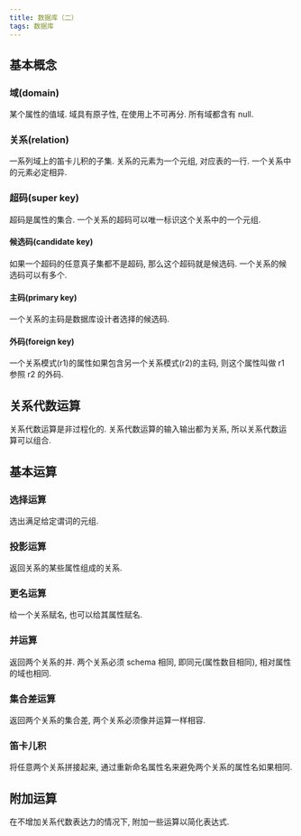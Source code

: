 ```yaml
---
title: 数据库（二）
tags: 数据库
---
```

## 基本概念

### 域(domain)

某个属性的值域. 域具有原子性, 在使用上不可再分. 所有域都含有 null.

### 关系(relation)

一系列域上的笛卡儿积的子集. 关系的元素为一个元组, 对应表的一行. 一个关系中的元素必定相异.

### 超码(super key)

超码是属性的集合. 一个关系的超码可以唯一标识这个关系中的一个元组.

#### 候选码(candidate key)

如果一个超码的任意真子集都不是超码, 那么这个超码就是候选码. 一个关系的候选码可以有多个.

#### 主码(primary key)

一个关系的主码是数据库设计者选择的候选码.

#### 外码(foreign key)

一个关系模式(r1)的属性如果包含另一个关系模式(r2)的主码, 则这个属性叫做 r1 参照 r2 的外码.

## 关系代数运算

关系代数运算是非过程化的. 关系代数运算的输入输出都为关系, 所以关系代数运算可以组合.

## 基本运算

### 选择运算

选出满足给定谓词的元组.

### 投影运算

返回关系的某些属性组成的关系.

### 更名运算

给一个关系赋名, 也可以给其属性赋名.

### 并运算

返回两个关系的并. 两个关系必须 schema 相同, 即同元(属性数目相同), 相对属性的域也相同.

### 集合差运算

返回两个关系的集合差, 两个关系必须像并运算一样相容.

### 笛卡儿积

将任意两个关系拼接起来, 通过重新命名属性名来避免两个关系的属性名如果相同.

## 附加运算

在不增加关系代数表达力的情况下, 附加一些运算以简化表达式.
